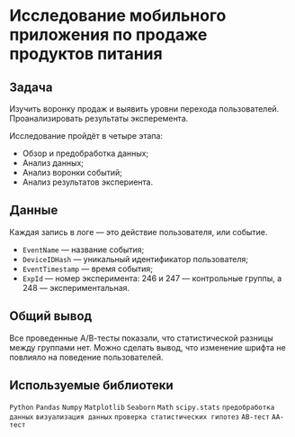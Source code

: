 # Исследование мобильного приложения по продаже продуктов питания

## Задача 

Изучить воронку продаж и выявить уровни перехода пользователей. Проанализировать результаты эксперемента.

Исследование пройдёт в четыре этапа:
- Обзор и предобработка данных;
- Анализ данных;
- Анализ воронки событий;
- Анализ результатов экспериента.

## Данные

Каждая запись в логе — это действие пользователя, или событие.

 * `EventName` — название события;
 * `DeviceIDHash` — уникальный идентификатор пользователя;
 * `EventTimestamp` — время события;
 * `ExpId` — номер эксперимента: 246 и 247 — контрольные группы, а 248 — экспериментальная.

## Общий вывод

Все проведенные А/В-тесты показали, что статистической разницы между группами нет. Можно сделать вывод, что изменение шрифта не повлияло на поведение пользователей.

## Используемые библиотеки

`Python` `Pandas` `Numpy` `Matplotlib` `Seaborn` `Math` `scipy.stats` `предобработка данных` `визуализация данных` `проверка статистических гипотез` `АВ-тест` `АА-тест`
